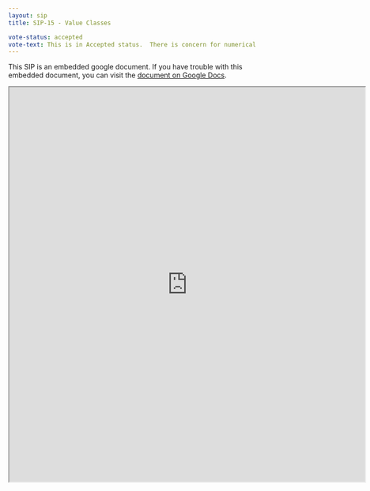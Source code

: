 ```yaml
---
layout: sip
title: SIP-15 - Value Classes

vote-status: accepted
vote-text: This is in Accepted status.  There is concern for numerical computing.  We think future SIP(s), using work from SIP-15, can provide more benefit to numerical computing users. The SIP as it exists benefits all users of implicit enrichment classes, and takes us much further to unboxed high performance code. This SIP does not exclude further work towards improving numerical computing in Scala.
---
```



This SIP is an embedded google document. If you have trouble with this embedded document, you can visit the [document on Google Docs](https://docs.google.com/document/d/10TQKgMiJTbVtkdRG53wsLYwWM2MkhtmdV25-NZvLLMA/edit?hl=en_US).

<iframe 
  src="https://docs.google.com/document/d/10TQKgMiJTbVtkdRG53wsLYwWM2MkhtmdV25-NZvLLMA/edit?hl=en_US"
  style="width:720px;height:800px;"></iframe>

